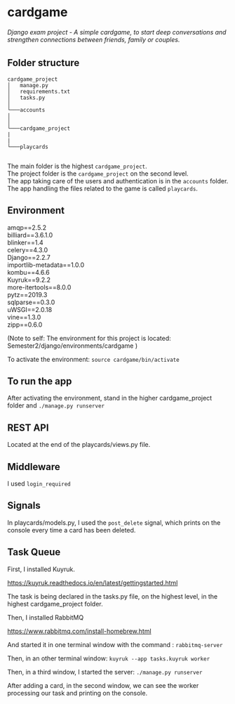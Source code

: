 # cardgame

###### Django exam project - A simple cardgame, to start deep conversations and strengthen connections between friends, family or couples.

## Folder structure

```
cardgame_project
│   manage.py
│   requirements.txt
│   tasks.py
│
└───accounts
│
│ 
└───cardgame_project
|
|
└───playcards
   
```

The main folder is the highest `cardgame_project`.  
The project folder is the `cardgame_project` on the second level.  
The app taking care of the users and authentication is in the `accounts` folder.  
The app handling the files related to the game is called `playcards`.  

## Environment

amqp==2.5.2   
billiard==3.6.1.0  
blinker==1.4  
celery==4.3.0  
Django==2.2.7  
importlib-metadata==1.0.0  
kombu==4.6.6  
Kuyruk==9.2.2  
more-itertools==8.0.0  
pytz==2019.3  
sqlparse==0.3.0  
uWSGI==2.0.18  
vine==1.3.0  
zipp==0.6.0  

(Note to self: The environment for this project is located: Semester2/django/environments/cardgame )  

To activate the environment: `source cardgame/bin/activate`

## To run the app

After activating the environment, stand in the higher cardgame_project folder and `./manage.py runserver`

## REST API

Located at the end of the playcards/views.py file.

## Middleware

I used `login_required`

## Signals

In playcards/models.py, I used the `post_delete` signal, which prints on the console every time a card has been deleted.


## Task Queue

First, I installed Kuyruk.

https://kuyruk.readthedocs.io/en/latest/gettingstarted.html

The task is being declared in the tasks.py file, on the highest level, in the highest cardgame_project folder.

Then, I installed RabbitMQ

https://www.rabbitmq.com/install-homebrew.html

And started it in one terminal window with the command : `rabbitmq-server`

Then, in an other terminal window: `kuyruk --app tasks.kuyruk worker`

Then, in a third window, I started the server: `./manage.py runserver`

After adding a card, in the second window, we can see the worker processing our task and printing on the console.

